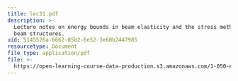 ```yaml
---
title: lec31.pdf
description: >-
  Lecture notes on energy bounds in beam elasticity and the stress method for
  beam structures.
uid: 5145526a-6662-05b2-6e52-3e60b2447985
resourcetype: Document
file_type: application/pdf
file: >-
  https://open-learning-course-data-production.s3.amazonaws.com/1-050-engineering-mechanics-i-fall-2007/5145526a666205b26e523e60b2447985_lec31.pdf
---
```

